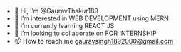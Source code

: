 - 👋 Hi, I’m @GauravThakur189
- 👀 I’m interested in WEB DEVELOPMENT using MERN
- 🌱 I’m currently learning REACT JS
- 💞️ I’m looking to collaborate on FOR INTERNSHIP
- 📫 How to reach me gauravsingh1892000@gmail.com

<!---
GauravThakur189/GauravThakur189 is a ✨ special ✨ repository because its `README.md` (this file) appears on your GitHub profile.
You can click the Preview link to take a look at your changes.
--->
